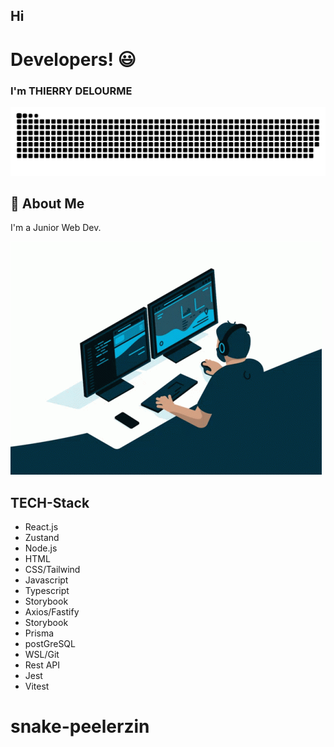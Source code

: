 ## Hi

# Developers! 😃

### I'm THIERRY DELOURME

![Logo](./snake.svg)

####

#####

## 🚀 About Me

I'm a Junior Web Dev.

![image](./coding.gif)

## TECH-Stack

- React.js
- Zustand
- Node.js
- HTML
- CSS/Tailwind
- Javascript
- Typescript
- Storybook
- Axios/Fastify
- Storybook
- Prisma
- postGreSQL
- WSL/Git
- Rest API
- Jest
- Vitest
# snake-peelerzin
